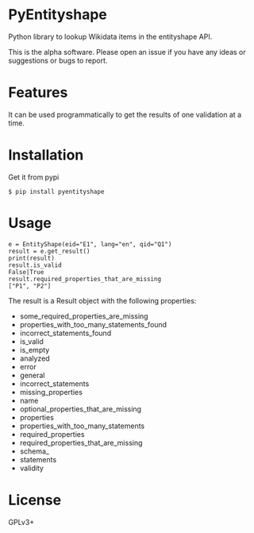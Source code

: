 # PyEntityshape
Python library to lookup Wikidata items in the entityshape API.

This is the alpha software. Please open an issue if you have any ideas or suggestions or bugs to report.  

# Features
It can be used programmatically to get the results of one validation at a time.

# Installation
Get it from pypi

`$ pip install pyentityshape`

# Usage
```
e = EntityShape(eid="E1", lang="en", qid="Q1")
result = e.get_result()
print(result)
result.is_valid
False|True
result.required_properties_that_are_missing
["P1", "P2"]
```

The result is a Result object with the following properties:
* some_required_properties_are_missing
* properties_with_too_many_statements_found
* incorrect_statements_found
* is_valid
* is_empty
* analyzed
* error
* general
* incorrect_statements
* missing_properties
* name
* optional_properties_that_are_missing
* properties
* properties_with_too_many_statements
* required_properties
* required_properties_that_are_missing
* schema_
* statements
* validity

# License
GPLv3+
